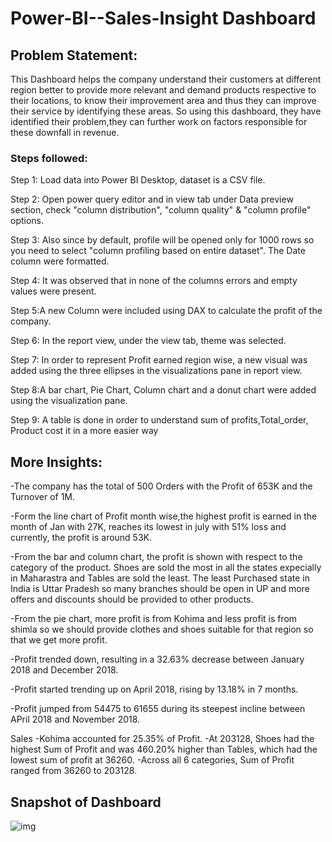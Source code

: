 # Power-BI--Sales-Insight Dashboard



## Problem Statement:

This Dashboard helps the company understand their customers at different region better to provide more relevant and demand products respective to their locations, to know their improvement area and thus they can improve their service by identifying these areas.
So using this dashboard, they have identified their problem,they can further work on factors responsible for these downfall in revenue.

### Steps followed:

Step 1: Load data into Power BI Desktop, dataset is a CSV file.

Step 2: Open power query editor and in view tab under Data preview section, check "column distribution", "column quality" & "column profile" options.

Step 3: Also since by default, profile will be opened only for 1000 rows so you need to select "column profiling based on entire dataset". The Date column were formatted.

Step 4: It was observed that in none of the columns errors and empty values were present.

Step 5:A new Column were included using DAX to calculate the profit of the company. 

Step 6: In the report view, under the view tab, theme was selected.

Step 7: In order to represent Profit earned region wise, a new visual was added using the three ellipses in the visualizations pane in report view. 

Step 8:A bar chart, Pie Chart, Column chart and a donut chart were added using the visualization pane.

Step 9: A table is done in order to understand sum of profits,Total_order, Product cost it in a more easier way 

## More Insights:

-The company has the total of 500 Orders with the Profit of 653K and the Turnover of 1M.

-Form the line chart of Profit month wise,the highest profit is earned in the month of Jan with 27K, reaches its lowest in july with  51% loss and currently, the profit is around 53K.

-From the bar and column chart, the profit is shown with respect to the category of the product. Shoes are sold the most in all the states expecially in Maharastra and Tables are sold the least. The least Purchased state in India is Uttar Pradesh so many branches should be open in UP and more offers and discounts should be provided to other products.

-From the pie chart, more profit is from Kohima and less profit is from shimla so we should provide clothes and shoes suitable for that region so that we get more profit.

-Profit trended down, resulting in a 32.63% decrease between January 2018 and December 2018.

-Profit started trending up on April 2018, rising by 13.18% in 7 months.

-Profit jumped from 54475 to 61655 during its steepest incline between APril 2018 and November 2018.

Sales
-Kohima accounted for 25.35% of Profit.
-At 203128, Shoes had the highest Sum of Profit and was 460.20% higher than Tables, which had the lowest sum of profit at 36260.
-Across all 6 categories, Sum of Profit ranged from 36260 to 203128.

## Snapshot of Dashboard

![img](https://github.com/AswiniRavi27/Power-BI--Sales-Insight/assets/157796743/ddcf89ff-50c2-474c-b256-9c37557f2f3b)

